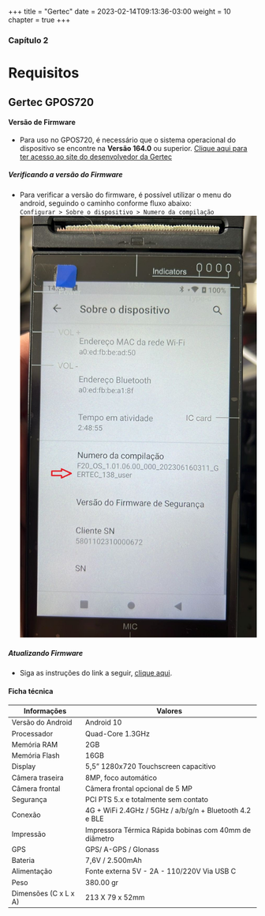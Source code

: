 +++
title = "Gertec"
date = 2023-02-14T09:13:36-03:00
weight = 10
chapter = true
+++

### Capítulo 2
# Requisitos

## Gertec GPOS720

#### Versão de Firmware
* Para uso no GPOS720, é necessário que o sistema operacional do dispositivo se encontre na **Versão 164.0** ou superior.
[Clique aqui para ter acesso ao site do desenvolvedor da Gertec](https://gertec.atlassian.net/servicedesk/customer/portal/4/article/2263253040)

##### Verificando a versão do Firmware
* Para verificar a versão do firmware, é possível utilizar o menu do android, seguindo o caminho conforme fluxo abaixo:
\
`Configurar > Sobre o dispositivo > Numero da compilação`
![check_fw](images/sobre.jpg?width=400px)


##### Atualizando Firmware
* Siga as instruções do link a seguir, [clique aqui](https://gertec.atlassian.net/servicedesk/customer/portal/4/article/2263253040).


#### Ficha técnica
| Informações           | Valores                                                |
|-----------------------|--------------------------------------------------------|
| Versão do Android     | Android 10                                             |
| Processador           | Quad-Core 1.3GHz                                       |
| Memória RAM           | 2GB                                                    |
| Memória Flash         | 16GB                                                   |
| Display               | 5,5” 1280x720 Touchscreen capacitivo                   |
| Câmera traseira       | 8MP, foco automático                                   |
| Câmera frontal        | Câmera frontal opcional de 5 MP                        |
| Segurança             | PCI PTS 5.x e totalmente sem contato                   |
| Conexão               | 4G + WiFi 2.4GHz / 5GHz / a/b/g/n + Bluetooth 4.2 e BLE|
| Impressão             | Impressora Térmica Rápida bobinas com 40mm de diâmetro |
| GPS                   | GPS/ A-GPS / Glonass                                   |
| Bateria               | 7,6V / 2.500mAh                                        |
| Alimentação           | Fonte externa 5V - 2A - 110/220V Via USB C             |
| Peso                  | 380.00 gr                                              |
| Dimensões (C x L x A) | 213 X 79 x 52mm                                        |
